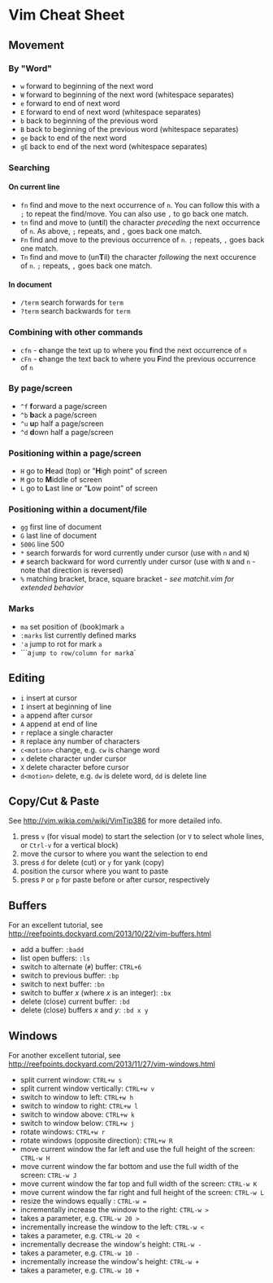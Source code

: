 # Vim Cheat Sheet

## Movement

### By "Word"
 * `w` forward to beginning of the next word
 * `W` forward to beginning of the next word (whitespace separates)
 * `e` forward to end of next word
 * `E` forward to end of next word (whitespace separates)
 * `b` back to beginning of the previous word
 * `B` back to beginning of the previous word (whitespace separates)
 * `ge` back to end of the next word
 * `gE` back to end of the next word (whitespace separates)

### Searching

#### On current line

 * `fn` find and move to the next occurrence of `n`.  You can follow this with a `;` to repeat the find/move.  You can also use `,` to go back one match.
 * `tn` find and move to (un<b>t</b>il) the character *preceding* the next occurrence of `n`.  As above, `;` repeats, and `,` goes back one match.
 * `Fn` find and move to the previous occurrence of `n`.  `;` repeats, `,` goes back one match.
 * `Tn` find and move to (un<b>T</b>il) the character *following* the next occurence of `n`.  `;` repeats, `,` goes back one match.

#### In document

 * `/term` search forwards for `term`
 * `?term` search backwards for `term`

### Combining with other commands
 * `cfn` - <b>c</b>hange the text up to where you <b>f</b>ind the next occurrence of `n`
 * `cFn` - <b>c</b>hange the text back to where you <b>F</b>ind the previous occurrence of `n`

### By page/screen

 * `^f` <b>f</b>orward a page/screen
 * `^b` <b>b</b>ack a page/screen
 * `^u` <b>u</b>p half a page/screen
 * `^d` <b>d</b>own half a page/screen

### Positioning within a page/screen

 * `H` go to <b>H</b>ead (top) or "<b>H</b>igh point" of screen
 * `M` go to <b>M</b>iddle of screen
 * `L` go to <b>L</b>ast line or "<b>L</b>ow point" of screen

### Positioning within a document/file

 * `gg` first line of document
 * `G` last line of document
 * `500G` line 500
 * `*` search forwards for word currently under cursor (use with `n` and `N`)
 * `#` search backward for word currently under cursor (use with `N` and `n` - note that direction is reversed)
 * `%` matching bracket, brace, square bracket - *see matchit.vim for extended behavior*

### Marks

 * `ma` set position of (book)mark `a`
 * `:marks` list currently defined marks
 * `'a` jump to rot for mark `a`
 * ```a` jump to row/column for mark `a`

## Editing

 * `i` insert at cursor
 * `I` insert at beginning of line
 * `a` append after cursor
 * `A` append at end of line
 * `r` replace a single character
 * `R` replace any number of characters
 * `c<motion>` change, e.g. `cw` is change word
 * `x` delete character under cursor
 * `X` delete character before cursor
 * `d<motion>` delete, e.g. `dw` is delete word, `dd` is delete line

## Copy/Cut & Paste

See http://vim.wikia.com/wiki/VimTip386 for more detailed info.

1. press `v` (for visual mode) to start the selection (or `V` to select whole lines, or `Ctrl-v` for a vertical block)
2. move the cursor to where you want the selection to end
3. press `d` for delete (cut) or `y` for yank (copy)
4. position the cursor where you want to paste
5. press `P` or `p` for paste before or after cursor, respectively

## Buffers

For an excellent tutorial, see http://reefpoints.dockyard.com/2013/10/22/vim-buffers.html

* add a buffer: `:badd`
* list open buffers: `:ls`
* switch to alternate (`#`) buffer: `CTRL+6`
* switch to previous buffer: `:bp`
* switch to next buffer: `:bn`
* switch to buffer *x* (where *x* is an integer): `:bx`
* delete (close) current buffer: `:bd`
* delete (close) buffers *x* and *y*: `:bd x y`

## Windows

For another excellent tutorial, see http://reefpoints.dockyard.com/2013/11/27/vim-windows.html

* split current window: `CTRL+w s`
* split current window vertically: `CTRL+w v`
* switch to window to left: `CTRL+w h`
* switch to window to right: `CTRL+w l`
* switch to window above: `CTRL+w k`
* switch to window below: `CTRL+w j`
* rotate windows: `CTRL+w r`
* rotate windows (opposite direction): `CTRL+w R`
* move current window the far left and use the full height of the screen: `CTRL-w H`
* move current window the far bottom and use the full width of the screen: `CTRL-w J`
* move current window the far top and full width of the screen: `CTRL-w K`
* move current window the far right and full height of the screen: `CTRL-w L`
* resize the windows equally : `CTRL-w =`
* incrementally increase the window to the right: `CTRL-w >`
 * takes a parameter, e.g. `CTRL-w 20 >`
* incrementally increase the window to the left: `CTRL-w <`
 * takes a parameter, e.g. `CTRL-w 20 <`
* incrementally decrease the window's height: `CTRL-w -`
 * takes a parameter, e.g. `CTRL-w 10 -`
* incrementally increase the window's height: `CTRL-w +`
 * takes a parameter, e.g. `CTRL-w 10 +`

